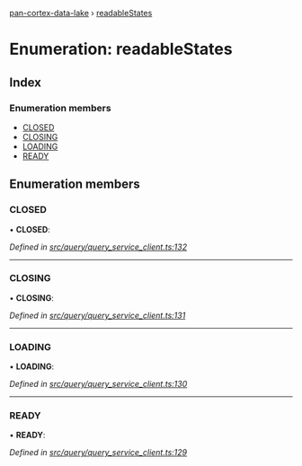 [pan-cortex-data-lake](../README.md) › [readableStates](readablestates.md)

# Enumeration: readableStates

## Index

### Enumeration members

* [CLOSED](readablestates.md#closed)
* [CLOSING](readablestates.md#closing)
* [LOADING](readablestates.md#loading)
* [READY](readablestates.md#ready)

## Enumeration members

###  CLOSED

• **CLOSED**:

*Defined in [src/query/query_service_client.ts:132](https://github.com/xhoms/pan-cortex-data-lake-nodejs/blob/dcdea9e/src/query/query_service_client.ts#L132)*

___

###  CLOSING

• **CLOSING**:

*Defined in [src/query/query_service_client.ts:131](https://github.com/xhoms/pan-cortex-data-lake-nodejs/blob/dcdea9e/src/query/query_service_client.ts#L131)*

___

###  LOADING

• **LOADING**:

*Defined in [src/query/query_service_client.ts:130](https://github.com/xhoms/pan-cortex-data-lake-nodejs/blob/dcdea9e/src/query/query_service_client.ts#L130)*

___

###  READY

• **READY**:

*Defined in [src/query/query_service_client.ts:129](https://github.com/xhoms/pan-cortex-data-lake-nodejs/blob/dcdea9e/src/query/query_service_client.ts#L129)*
